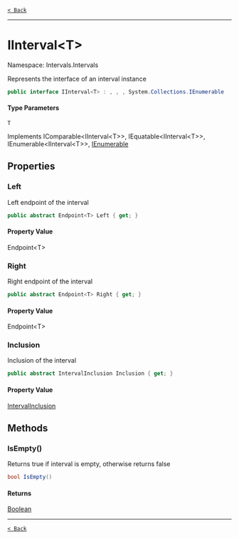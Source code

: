 [`< Back`](./)

---

# IInterval&lt;T&gt;

Namespace: Intervals.Intervals

Represents the interface of an interval instance

```csharp
public interface IInterval<T> : , , , System.Collections.IEnumerable
```

#### Type Parameters

`T`<br>

Implements IComparable&lt;IInterval&lt;T&gt;&gt;, IEquatable&lt;IInterval&lt;T&gt;&gt;, IEnumerable&lt;IInterval&lt;T&gt;&gt;, [IEnumerable](https://docs.microsoft.com/en-us/dotnet/api/system.collections.ienumerable)

## Properties

### **Left**

Left endpoint of the interval

```csharp
public abstract Endpoint<T> Left { get; }
```

#### Property Value

Endpoint&lt;T&gt;<br>

### **Right**

Right endpoint of the interval

```csharp
public abstract Endpoint<T> Right { get; }
```

#### Property Value

Endpoint&lt;T&gt;<br>

### **Inclusion**

Inclusion of the interval

```csharp
public abstract IntervalInclusion Inclusion { get; }
```

#### Property Value

[IntervalInclusion](intervals.intervals.intervalinclusion)<br>

## Methods

### **IsEmpty()**

Returns true if interval is empty, otherwise returns false

```csharp
bool IsEmpty()
```

#### Returns

[Boolean](https://docs.microsoft.com/en-us/dotnet/api/system.boolean)<br>

---

[`< Back`](./)
